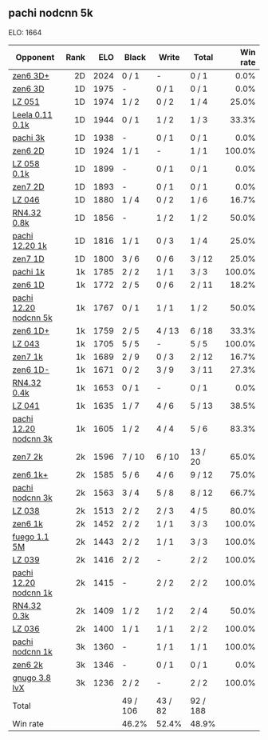 ## pachi nodcnn 5k ##

ELO: 1664

Opponent | Rank | ELO | Black | Write | Total | Win rate
---------|-----:|----:|-------|-------|-------|-------:
[zen6 3D+](zen6%203D+.md) | 2D | 2024 | 0 / 1 | - | 0 / 1 | 0.0%
[zen6 3D](zen6%203D.md) | 1D | 1975 | - | 0 / 1 | 0 / 1 | 0.0%
[LZ 051](LZ%20051.md) | 1D | 1974 | 1 / 2 | 0 / 2 | 1 / 4 | 25.0%
[Leela 0.11 0.1k](Leela%200.11%200.1k.md) | 1D | 1944 | 0 / 1 | 1 / 2 | 1 / 3 | 33.3%
[pachi 3k](pachi%203k.md) | 1D | 1938 | - | 0 / 1 | 0 / 1 | 0.0%
[zen6 2D](zen6%202D.md) | 1D | 1924 | 1 / 1 | - | 1 / 1 | 100.0%
[LZ 058 0.1k](LZ%20058%200.1k.md) | 1D | 1899 | - | 0 / 1 | 0 / 1 | 0.0%
[zen7 2D](zen7%202D.md) | 1D | 1893 | - | 0 / 1 | 0 / 1 | 0.0%
[LZ 046](LZ%20046.md) | 1D | 1880 | 1 / 4 | 0 / 2 | 1 / 6 | 16.7%
[RN4.32 0.8k](RN4.32%200.8k.md) | 1D | 1856 | - | 1 / 2 | 1 / 2 | 50.0%
[pachi 12.20 1k](pachi%2012.20%201k.md) | 1D | 1816 | 1 / 1 | 0 / 3 | 1 / 4 | 25.0%
[zen7 1D](zen7%201D.md) | 1D | 1800 | 3 / 6 | 0 / 6 | 3 / 12 | 25.0%
[pachi 1k](pachi%201k.md) | 1k | 1785 | 2 / 2 | 1 / 1 | 3 / 3 | 100.0%
[zen6 1D](zen6%201D.md) | 1k | 1772 | 2 / 5 | 0 / 6 | 2 / 11 | 18.2%
[pachi 12.20 nodcnn 5k](pachi%2012.20%20nodcnn%205k.md) | 1k | 1767 | 0 / 1 | 1 / 1 | 1 / 2 | 50.0%
[zen6 1D+](zen6%201D+.md) | 1k | 1759 | 2 / 5 | 4 / 13 | 6 / 18 | 33.3%
[LZ 043](LZ%20043.md) | 1k | 1705 | 5 / 5 | - | 5 / 5 | 100.0%
[zen7 1k](zen7%201k.md) | 1k | 1689 | 2 / 9 | 0 / 3 | 2 / 12 | 16.7%
[zen6 1D-](zen6%201D-.md) | 1k | 1671 | 0 / 2 | 3 / 9 | 3 / 11 | 27.3%
[RN4.32 0.4k](RN4.32%200.4k.md) | 1k | 1653 | 0 / 1 | - | 0 / 1 | 0.0%
[LZ 041](LZ%20041.md) | 1k | 1635 | 1 / 7 | 4 / 6 | 5 / 13 | 38.5%
[pachi 12.20 nodcnn 3k](pachi%2012.20%20nodcnn%203k.md) | 1k | 1605 | 1 / 2 | 4 / 4 | 5 / 6 | 83.3%
[zen7 2k](zen7%202k.md) | 2k | 1596 | 7 / 10 | 6 / 10 | 13 / 20 | 65.0%
[zen6 1k+](zen6%201k+.md) | 2k | 1585 | 5 / 6 | 4 / 6 | 9 / 12 | 75.0%
[pachi nodcnn 3k](pachi%20nodcnn%203k.md) | 2k | 1563 | 3 / 4 | 5 / 8 | 8 / 12 | 66.7%
[LZ 038](LZ%20038.md) | 2k | 1513 | 2 / 2 | 2 / 3 | 4 / 5 | 80.0%
[zen6 1k](zen6%201k.md) | 2k | 1452 | 2 / 2 | 1 / 1 | 3 / 3 | 100.0%
[fuego 1.1 5M](fuego%201.1%205M.md) | 2k | 1443 | 2 / 2 | 1 / 1 | 3 / 3 | 100.0%
[LZ 039](LZ%20039.md) | 2k | 1416 | 2 / 2 | - | 2 / 2 | 100.0%
[pachi 12.20 nodcnn 1k](pachi%2012.20%20nodcnn%201k.md) | 2k | 1415 | - | 2 / 2 | 2 / 2 | 100.0%
[RN4.32 0.3k](RN4.32%200.3k.md) | 2k | 1409 | 1 / 2 | 1 / 2 | 2 / 4 | 50.0%
[LZ 036](LZ%20036.md) | 2k | 1400 | 1 / 1 | 1 / 1 | 2 / 2 | 100.0%
[pachi nodcnn 1k](pachi%20nodcnn%201k.md) | 3k | 1360 | - | 1 / 1 | 1 / 1 | 100.0%
[zen6 2k](zen6%202k.md) | 3k | 1346 | - | 0 / 1 | 0 / 1 | 0.0%
[gnugo 3.8 lvX](gnugo%203.8%20lvX.md) | 3k | 1236 | 2 / 2 | - | 2 / 2 | 100.0%
Total | | | 49 / 106 | 43 / 82 | 92 / 188 | 
Win rate| | | 46.2% | 52.4% | 48.9% | 
